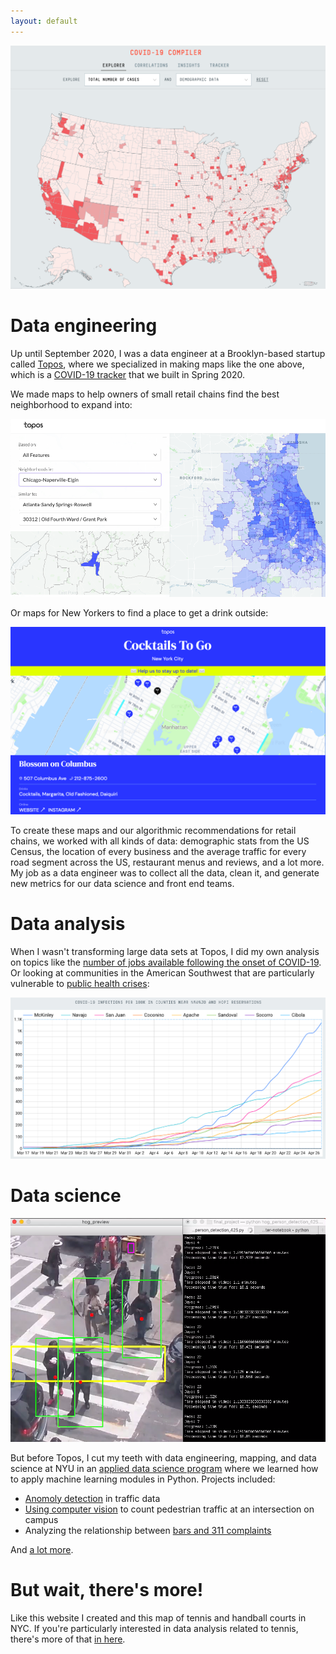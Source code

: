 ```yaml
---
layout: default
---
```


[![COVID-19 Tracker](https://github.com/seeess1/seeess1.github.io/raw/master/assets/images/covid.png)](https://covid19.topos.com/)


# Data engineering

Up until September 2020, I was a data engineer at a Brooklyn-based startup called [Topos](https://topos.com/), where we specialized in making maps like the one above, which is a [COVID-19 tracker](https://covid19.topos.com/) that we built in Spring 2020. 

We made maps to help owners of small retail chains find the best neighborhood to expand into:

[![Neighborhoods in Chicago similar to Grant Park in Atlanta](https://github.com/seeess1/seeess1.github.io/raw/master/assets/images/atlanta-chicago.png)](https://topos.com/)

Or maps for New Yorkers to find a place to get a drink outside:

[![NYC cocktail map](https://github.com/seeess1/seeess1.github.io/raw/master/assets/images/cocktails-v2.png)](https://cocktails.topos.com/)

To create these maps and our algorithmic recommendations for retail chains, we worked with all kinds of data: demographic stats from the US Census, the location of every business and the average traffic for every road segment across the US, restaurant menus and reviews, and a lot more. My job as a data engineer was to collect all the data, clean it, and generate new metrics for our data science and front end teams.

# Data analysis

When I wasn't transforming large data sets at Topos, I did my own analysis on topics like the [number of jobs available following the onset of COVID-19](https://twitter.com/topos_ai/status/1258184297732849666). Or looking at communities in the American Southwest that are particularly vulnerable to [public health crises](https://medium.com/topos-ai/high-covid-19-vulnerability-seen-in-and-near-navajo-nation-and-hopi-reservation-in-arizona-edba321699cb):

[![COVID-19 cases in the American Southwest](https://github.com/seeess1/seeess1.github.io/raw/master/assets/images/reservations.png)](https://medium.com/topos-ai/high-covid-19-vulnerability-seen-in-and-near-navajo-nation-and-hopi-reservation-in-arizona-edba321699cb)

# Data science

![Computer vision](https://github.com/seeess1/seeess1.github.io/raw/master/assets/images/pedestrians.png)

But before Topos, I cut my teeth with data engineering, mapping, and data science at NYU in an [applied data science program](https://cusp.nyu.edu/) where we learned how to apply machine learning modules in Python. Projects included: 
* [Anomoly detection](https://github.com/seeess1/machineLearning/blob/master/anomalies_traffic_health.ipynb) in traffic data
* [Using computer vision](https://github.com/seeess1/pedestrian_cv) to count pedestrian traffic at an intersection on campus
* Analyzing the relationship between [bars and 311 complaints](https://github.com/seeess1/publicDrunkenness/blob/master/public_drunkenness.ipynb)

And [a lot more](https://github.com/seeess1/machineLearning).

# But wait, there's more!

Like this website I created and this map of tennis and handball courts in NYC. If you're particularly interested in data analysis related to tennis, there's more of that [in here](./pages/tennis.md).